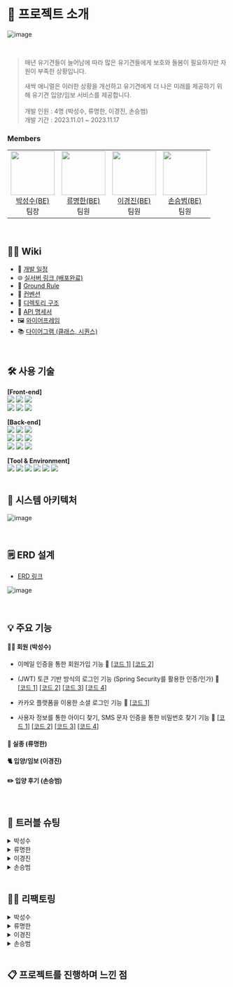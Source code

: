 # 📝 프로젝트 소개

![image](https://github.com/SesacAcademy/SesacAnimal/assets/55624470/37b816ce-9cb4-4934-866d-9782e64e9ea7)


<br/>

> 매년 유기견들이 늘어남에 따라 많은 유기견들에게 보호와 돌봄이 필요하지만 자원이 부족한 상황입니다.
>
> 새싹 애니멀은 이러한 상황을 개선하고 유기견에게 더 나은 미래를 제공하기 위해 유기견 입양/임보 서비스를 제공합니다. <br/>
> <br/>
> 개발 인원 : 4명 (박성수, 류명한, 이경진, 손승범) <br/>
> 개발 기간 : 2023.11.01 ~ 2023.11.17 



### Members
<table>
  <tr>
  	<td align="center">
      <a href="https://github.com/akgkfk3">
        <img
          src="https://avatars.githubusercontent.com/u/55624470?s=400&u=ce4242f40204eaf9a56687b9a2e510e3e805e505&v=4"
          width="100px;"
        /><br />박성수(BE)</a><br />
		팀장
    </td>
	<td align="center">
      <a href="https://github.com/devsince2021">
	<img
          src="https://avatars.githubusercontent.com/u/77978026?v=4"    
          width="100px;" 
        /><br />류명한(BE)</a><br />
		팀원
    </td>
    <td align="center">
      <a href="https://github.com/dev-lkj">
        <img
          src="https://avatars.githubusercontent.com/u/96426410?v=4"
          width="100px;"
        /><br />이경진(BE)</a><br />
	    	팀원
    </td>
    <td align="center">
      <a href="https://github.com/sonnbeom">
        <img
          src="https://avatars.githubusercontent.com/u/127067296?v=4"
          width="100px;"
        /><br />손승범(BE)</a><br />
	    	팀원
    </td>
  </tr>
</table>

<br/>

## 💁‍♂️ Wiki

- 📅 [개발 일정](https://github.com/SesacAcademy/SesacAnimal/wiki/%F0%9F%93%85-%EA%B0%9C%EB%B0%9C-%EC%9D%BC%EC%A0%95)
- 🌐 [실서버 링크 (배포완료)](https://toyproject.shucloud.site/)
- 📌 [Ground Rule](https://github.com/SesacAcademy/SesacAnimal/wiki/%F0%9F%93%8C-Ground-Rule)
- 🤙 [컨벤션](https://github.com/SesacAcademy/SesacAnimal/wiki/%F0%9F%A4%99-%EC%BB%A8%EB%B2%A4%EC%85%98)
- 📁 [디렉토리 구조](https://github.com/SesacAcademy/SesacAnimal/wiki/%F0%9F%93%81-%EB%94%94%EB%A0%89%ED%86%A0%EB%A6%AC-%EA%B5%AC%EC%A1%B0)
- 📜 [API 명세서](https://documenter.getpostman.com/view/28283234/2s9YRB2rty)
- 🖼️ [와이어프레임](https://www.figma.com/file/HCFnoJsXRjHzAwIavRGfh4/Sesac-Animal?type=design&node-id=28-2&mode=design)
- 📚 [다이어그램 (클래스, 시퀀스)](https://github.com/SesacAcademy/SesacAnimal/wiki/%F0%9F%93%9A-%EB%8B%A4%EC%9D%B4%EC%96%B4%EA%B7%B8%EB%9E%A8-(%ED%81%B4%EB%9E%98%EC%8A%A4,-%EC%8B%9C%ED%80%80%EC%8A%A4))

<br/>

## 🛠 사용 기술
<b>[Front-end]</b>
<br/>
<img src="https://img.shields.io/badge/html5-E34F26?style=for-the-badge&logo=html5&logoColor=white"> 
<img src="https://img.shields.io/badge/css3-1572B6?style=for-the-badge&logo=css3&logoColor=white">
<img src="https://img.shields.io/badge/javascript-F7DF1E?style=for-the-badge&logo=javascript&logoColor=black">
<br/>
<img src="https://img.shields.io/badge/BootStrap-7952B3?style=for-the-badge&logo=BootStrap&logoColor=white">
<img src="https://img.shields.io/badge/jQuery-0769AD?style=for-the-badge&logo=jQuery&logoColor=white">
<img src="https://img.shields.io/badge/fontawesome-339AF0?style=for-the-badge&logo=fontawesome&logoColor=white">


<b>[Back-end]</b>
<br/>
<img src="https://img.shields.io/badge/OpenJDK 17-999999?style=for-the-badge&logo=OpenJDK&logoColor=white">
<img src="https://img.shields.io/badge/mysql 8.0-4479A1?style=for-the-badge&logo=mysql&logoColor=white">
<img src="https://img.shields.io/badge/Redis 5.0.3-DC382D?style=for-the-badge&logo=redis&logoColor=white">
<br/>
<img src="https://img.shields.io/badge/spring 5.3-6DB33F?style=for-the-badge&logo=spring&logoColor=white">
<img src="https://img.shields.io/badge/springboot 2.7-6DB33F?style=for-the-badge&logo=springBoot&logoColor=white">
<img src="https://img.shields.io/badge/spring security 5.7-6DB33F?style=for-the-badge&logo=springsecurity&logoColor=white">
<br/>
<img src="https://img.shields.io/badge/Hibernate 5.1-59666C?style=for-the-badge&logo=hibernate&logoColor=white">
<img src="https://img.shields.io/badge/spring data jpa 2.7-A81C7D?style=for-the-badge">
<img src="https://img.shields.io/badge/QueryDSL 5.0-A81C7D?style=for-the-badge">


<b>[Tool & Environment]</b>
<br/>
<img src="https://img.shields.io/badge/git-F05032?style=for-the-badge&logo=git&logoColor=white">
<img src="https://img.shields.io/badge/github-181717?style=for-the-badge&logo=github&logoColor=white">
<img src="https://img.shields.io/badge/gradle-02303A?style=for-the-badge&logo=gradle&logoColor=white">
<img src="https://img.shields.io/badge/linux-FCC624?style=for-the-badge&logo=linux&logoColor=black">
<img src="https://img.shields.io/badge/Docker-2496ED?style=for-the-badge&logo=Docker&logoColor=black">
<img src="https://img.shields.io/badge/postman-FF6C37?style=for-the-badge&logo=postman&logoColor=white">
<br/>
<br/>

## 🔨 시스템 아키텍처

![image](https://github.com/SesacAcademy/SesacAnimal/assets/55624470/36358f15-f923-468b-8119-3a5ba593f4ae)


<br/>

## 🗒️ ERD 설계

- [ERD 링크]()

![image](https://github.com/SesacAcademy/SesacAnimal/assets/55624470/3574c649-eea8-4932-83ad-f772b691c36c)


<br/>

## 💡 주요 기능

#### 👩‍👧 회원 (박성수)

- 이메일 인증을 통한 회원가입 기능 📌 [[코드 1]](https://github.com/SesacAcademy/SesacAnimal/blob/dev/src/main/java/com/project/animal/member/service/MemberServiceImp.java#L58) [[코드 2]](https://github.com/SesacAcademy/SesacAnimal/blob/dev/src/main/java/com/project/animal/global/common/provider/MailAuthCodeProvider.java#L38)

- (JWT) 토큰 기반 방식의 로그인 기능 (Spring Security를 활용한 인증/인가) 📌 [[코드 1]](https://github.com/SesacAcademy/SesacAnimal/blob/dev/src/main/java/com/project/animal/member/controller/LoginController.java#L60) [[코드 2]](https://github.com/SesacAcademy/SesacAnimal/blob/dev/src/main/java/com/project/animal/global/common/filter/JwtExceptionFilter.java#L32) [[코드 3]](https://github.com/SesacAcademy/SesacAnimal/blob/dev/src/main/java/com/project/animal/global/common/filter/JwtAuthenticationFilter.java#L32) [[코드 4]](https://github.com/SesacAcademy/SesacAnimal/blob/dev/src/main/java/com/project/animal/global/common/provider/JwtTokenProvider.java#L58)

- 카카오 플랫폼을 이용한 소셜 로그인 기능 📌 [[코드 1]](https://github.com/SesacAcademy/SesacAnimal/blob/dev/src/main/java/com/project/animal/member/controller/LoginController.java#L87)
  
- 사용자 정보를 통한 아이디 찾기, SMS 문자 인증을 통한 비밀번호 찾기 기능 📌 [[코드 1]](https://github.com/SesacAcademy/SesacAnimal/blob/dev/src/main/java/com/project/animal/member/controller/MemberController.java#L116) [[코드 2]](https://github.com/SesacAcademy/SesacAnimal/blob/dev/src/main/java/com/project/animal/member/controller/MemberController.java#L137) [[코드 3]](https://github.com/SesacAcademy/SesacAnimal/blob/dev/src/main/java/com/project/animal/member/service/MemberServiceImp.java#L134) [[코드 4]](https://github.com/SesacAcademy/SesacAnimal/blob/dev/src/main/java/com/project/animal/global/common/provider/SmsAuthCodeProvider.java#L37)

#### 🚨 실종 (류명한)

#### 🐈 입양/임보 (이경진)

#### ✏️ 입양 후기 (손승범)


<br/>

## 🌟 트러블 슈팅

<details>
<summary>박성수</summary>
<hr/>

- 📌 [[코드 확인]](https://github.com/SesacAcademy/SesacAnimal/blob/dev/src/main/java/com/project/animal/global/common/filter/JwtExceptionFilter.java#L87)
<table>
  	<tr>
  		<td align="center">
      			문제 상황
    		</td>
		<td>
      			JWT 리프레시 토큰 만료 시, 토큰이 담긴 쿠키가 삭제되지 않음
    		</td>
  	</tr>
	<tr>
		<td align="center">
			원인
		</td>
		<td>
   			HttpServletRequest 객체에 담긴 쿠키는 단순히 Key-Value 값만을 가지고 있기 Cookie 객체에 setMaxAge() 외에 추가적인 설정 필요
    		</td>
	</tr>
 	<tr>
     		<td align="center">
			해결
		</td>
		<td>
      			만료 날짜 (setMaxage), 경로 (setPath), 값 (setValue)을 지정하여 쿠키를 삭제
    		</td>
      	</tr>
</table>


<pre>
<code>[Before]
private void removeTokenInCookie(HttpServletRequest request, HttpServletResponse response) {
	// request 객체에서 JWT Token이 담긴 Cookie를 List 형태로 가져 온다.
	List<Cookie> cookielist = Arrays.stream(request.getCookies())
			.filter(cookie -> {
				return cookie.getName().equals(JWT_ACCESS_TOKEN) || cookie.getName().equals(JWT_REFRESH_TOKEN);})
			.toList();

	// cookie의 타임 아웃을 0으로 만들고 다시 response 객체에 저장한다.
	cookielist.forEach(cookie -> {
		cookie.setMaxAge(0);
		response.addCookie(cookie);
	});
}
</code>
</pre>

<pre>
<code>[After]
private void removeTokenInCookie(HttpServletRequest request, HttpServletResponse response) {
	// request 객체에서 JWT Token이 담긴 Cookie를 List 형태로 가져 온다.
	List<Cookie> cookielist = Arrays.stream(request.getCookies())
			.filter(cookie -> {
				return cookie.getName().equals(JWT_ACCESS_TOKEN) || cookie.getName().equals(JWT_REFRESH_TOKEN);})
			.toList();

	// cookie의 타임 아웃을 0으로 만들고 다시 response 객체에 저장한다.
	cookielist.forEach(cookie -> {
		cookie.setMaxAge(0);
		cookie.setPath("/");
            	cookie.setValue(null);
		response.addCookie(cookie);
	});
}
</code>
</pre>

<hr/>
<table>
  	<tr>
  		<td align="center">
      			문제 상황  
    		</td>
		<td>
      			Controller에서 Redirect 시, 브라우저에서 Redirect된 주소로 이동하지 못함
    		</td>
  	</tr>
	<tr>
		<td align="center">
			원인
		</td>
		<td>
   			HTTP 요청은 로드밸런서를 통해 Tomcat으로 전달되고 외부 통신은 HTTPS, 내부 통신은 HTTP를 이용하기 때문에 Controller에서 Redirect 시, Location 헤더에는 "http://~~" 값이 들어가기 때문
    		</td>
	</tr>
 	<tr>
     		<td align="center">
			해결
		</td>
		<td>
      			내부 통신도 Self-Signed Key를 생성하여 HTTPS 통신을 해도 되지만 HTTP(80)으로 요청 시, HTTPS(443)으로 Redirect 하도록 HAProxy 설정을 추가
    		</td>
      	</tr>
</table>


<pre>
<code>[Before]
#---------------------------------------------------------------------
# main frontend which proxys to the backends
#---------------------------------------------------------------------
frontend main
    bind *:443 ssl crt /etc/haproxy/server.pem
    log 127.0.0.1:514 local1
    default_backend             app

#---------------------------------------------------------------------
# round robin balancing between the various backends
#---------------------------------------------------------------------
backend app
    balance     roundrobin
    server  was01 192.168.0.105:8001 check
    server  was02 192.168.0.105:8002 check
    server  was03 192.168.0.105:8003 check
</code>
</pre>

<pre>
<code>[After]
#---------------------------------------------------------------------
# main frontend which proxys to the backends
#---------------------------------------------------------------------
frontend main
    bind *:80
    bind *:443 ssl crt /etc/haproxy/server.pem
    http-request redirect scheme https unless { ssl_fc }
    log 127.0.0.1:514 local1
    default_backend             app

#---------------------------------------------------------------------
# round robin balancing between the various backends
#---------------------------------------------------------------------
backend app
    balance     roundrobin
    server  was01 192.168.0.105:8001 check
    server  was02 192.168.0.105:8002 check
    server  was03 192.168.0.105:8003 check
</code>
</pre>

<hr/>
 
</details>

<details>
<summary>류명한</summary>

<table>
  	<tr>
  		<td align="center">
      			문제 상황  
    		</td>
		<td>
      			작성 예정
    		</td>
  	</tr>
	<tr>
		<td align="center">
			원인
		</td>
		<td>
   			작성 예정
    		</td>
	</tr>
 	<tr>
     		<td align="center">
			해결
		</td>
		<td>
      			작성 예정
    		</td>
      	</tr>
</table>
</details>

<details>
<summary>이경진</summary>

<table>
  	<tr>
  		<td align="center">
      			문제 상황  
    		</td>
		<td>
      			작성 예정
    		</td>
  	</tr>
	<tr>
		<td align="center">
			원인
		</td>
		<td>
   			작성 예정
    		</td>
	</tr>
 	<tr>
     		<td align="center">
			해결
		</td>
		<td>
      			작성 예정
    		</td>
      	</tr>
</table>
</details>

<details>
<summary>손승범</summary>

<table>
  	<tr>
  		<td align="center">
      			문제 상황  
    		</td>
		<td>
      			작성 예정
    		</td>
  	</tr>
	<tr>
		<td align="center">
			원인
		</td>
		<td>
   			작성 예정
    		</td>
	</tr>
 	<tr>
     		<td align="center">
			해결
		</td>
		<td>
      			작성 예정
    		</td>
      	</tr>
</table>
</details>


<br/>

## 👩‍💻 리팩토링

<details>
<summary>박성수</summary>

<hr/>

- 📌 [[코드 확인]](https://github.com/SesacAcademy/SesacAnimal/blob/dev/src/main/java/com/project/animal/global/common/resolver/MemberDtoArgumentResolver.java#L37)

<table>
  	<tr>
  		<td align="center">
      			Before
    		</td>
		<td>
      			도메인별 Controller에서 사용자 정보 (MemberDto)를 얻기 위해, JWT 토큰에 담긴 클레임을 직접 파싱
    		</td>
  	</tr>
	<tr>
		<td align="center">
			After
		</td>
		<td>
   			MemberDto에 맞는 ArgumentResolver를 추가하여 Controller에서 직접 파싱하지 않도록 변경 (중복 코드 제거)
    		</td>
	</tr>
</table>

<pre>
@Slf4j
@Component
@RequiredArgsConstructor
public class MemberDtoArgumentResolver implements HandlerMethodArgumentResolver {

    private final JwtTokenProvider jwtTokenProvider;

    @Override
    public boolean supportsParameter(MethodParameter parameter) {
        boolean hasMemberAnnotation = parameter.hasParameterAnnotation(Member.class);
        boolean hasMemberType = MemberDto.class.isAssignableFrom(parameter.getParameterType());

        return hasMemberAnnotation && hasMemberType;
    }

    @Override
    public Object resolveArgument(MethodParameter parameter, ModelAndViewContainer mavContainer, NativeWebRequest webRequest, WebDataBinderFactory binderFactory) throws Exception {

        HttpServletRequest request = (HttpServletRequest) webRequest.getNativeRequest();

        String token = jwtTokenProvider.resolveToken(request, JWT_ACCESS_TOKEN);

        // 기존 쿠키에 JWT Access 토큰이 없는 경우, Request 영역에 저장해둔 newAccessToken을 사용
        if (token == null && request.getAttribute(JWT_ACCESS_TOKEN) != null)
            token = (String) request.getAttribute(JWT_ACCESS_TOKEN);

        // 기존 쿠키에 JWT Access 토큰이 있는 경우, JWT를 파싱하여 MemberDto 객체로 리턴
        if (token != null)
            return jwtTokenProvider.parseToken(token);

        // 없으면 null 값 리턴
        return null;
    }
}
</code>
</pre>

<hr/>

</details>

<details>
<summary>류명한</summary>

<table>
  	<tr>
  		<td align="center">
      			Before
    		</td>
		<td>
      			작성 예정
    		</td>
  	</tr>
	<tr>
		<td align="center">
			After
		</td>
		<td>
   			작성 예정
    		</td>
	</tr>
</table>
</details>

<details>
<summary>이경진</summary>

<table>
  	<tr>
  		<td align="center">
      			Before
    		</td>
		<td>
      			작성 예정
    		</td>
  	</tr>
	<tr>
		<td align="center">
			After
		</td>
		<td>
   			작성 예정
    		</td>
	</tr>
</table>
</details>

<details>
<summary>손승범</summary>

<table>
  	<tr>
  		<td align="center">
      			Before
    		</td>
		<td>
      			작성 예정
    		</td>
  	</tr>
	<tr>
		<td align="center">
			After
		</td>
		<td>
   			작성 예정
    		</td>
	</tr>
</table>
</details>


<br/>

## 📋 프로젝트를 진행하며 느낀 점






